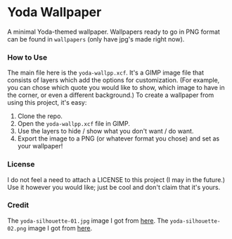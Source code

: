 
# Yoda Wallpaper

A minimal Yoda-themed wallpaper.
Wallpapers ready to go in PNG format can be found in `wallpapers` (only have jpg's made right now).

### How to Use
The main file here is the `yoda-wallpp.xcf`.
It's a GIMP image file that consists of layers which add the options for customization.
(For example, you can chose which quote you would like to show, which image to have in the corner, or even a different background.)
To create a wallpaper from using this project, it's easy:

1) Clone the repo.
2) Open the `yoda-wallpp.xcf` file in GIMP.
3) Use the layers to hide / show what you don't want / do want.
4) Export the image to a PNG (or whatever format you chose) and set as your wallpaper!

### License
I do not feel a need to attach a LICENSE to this project (I may in the future.)
Use it however you would like; just be cool and don't claim that it's yours.

### Credit
The `yoda-silhouette-01.jpg` image I got from [here](https://media1.popsugar-assets.com/files/thumbor/-2LT-k5lyjvNenpLu_DuUkmKdPw/fit-in/1024x1024/filters:format_auto-!!-:strip_icc-!!-/2016/09/27/006/n/1922507/793579e7_yoda/i/Yoda.jpg).
The `yoda-silhouette-02.png` image I got from [here](https://s-media-cache-ak0.pinimg.com/originals/e1/64/a6/e164a6495e96ef3383e9c5237f99e23a.png).

